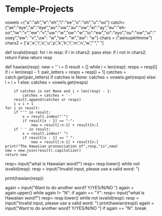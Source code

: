 # Temple-Projects
vowels ={"a":"ah","e":"eh","i":"ee","o":"oh","u":"oo"}
catch={"ae":"eye","ai":"eye","ao":"ow","au":"ow","ei":"ay","eu":"eh-oo","iw":"v","ew":"v","uw":"w","ow":"w","iu":"ew","oi":"oyo","ou":"ow","ui":"ooey","ew": "v","uw": "w","ow": "w","aw": "w"}
chars =  ("aeioupkhlmnw")
chars2 =  ['a','e','i','o','u','p','k','h','l','m','n','w',"'"," "]


def isvalid(resp):
    for i in resp:
        if i in chars2:
            pass
        else:
            if i not in chars2:
                return False
    return resp


def hawian(resp):
    new = ''
    i = 0
    result = []
    while i < len(resp):
        resps = resp[i]
        if i < len(resp) - 1:
            pair_letters = resps + resp[i + 1]
            catches = catch.get(pair_letters)
            if catches is None:
                catches = vowels.get(resps)
            else:
                i = i + 1
        else:
            catches = vowels.get(resps)

        if catches is not None and i < len(resp) - 1:
            catches = catches + '-'
        result.append(catches or resps)
        i = i + 1
    for i in result:
        if "'" in result:
            x = result.index("'")
            if result[x - 1] == "-":
                new = result[:n-1] + result[n:]
        if ' ' in result: 
            x = result.index(" ")
            if result[x - 1] == " ": 
                new = result[:n-1] + result[n:]
    print("The Hawaiian pronunciation of",resp,"is",new)
    new = new.join(result).capitalize()
    return new

    

resp= input("what is Hawaiian word?")
resp= resp.lower()
while not isvalid(resp):
    resp = input("Invalid input, please use a valid word: ")   

print(hawian(resp))

again = input("Want to do another word? Y/YES/N/NO ")
again = again.upper()
while again != "N":
    if again == "Y":
        resp= input("what is Hawaiian word?")
        resp= resp.lower()
        while not isvalid(resp):
            resp = input("Invalid input, please use a valid word: ")
        print(hawian(resp))
        again = input("Want to do another word? Y/YES/N/NO ")
        if again == "N":
            break
    


